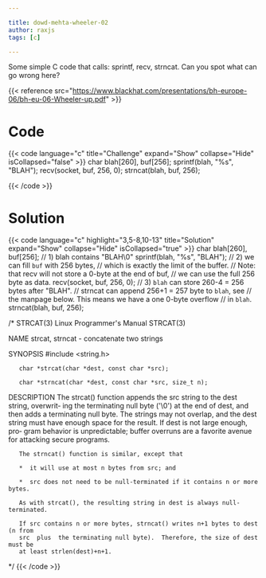 ```yaml
---

title: dowd-mehta-wheeler-02
author: raxjs
tags: [c]

---
```


Some simple C code that calls: sprintf, recv, strncat.
Can you spot what can go wrong here?

<!--more-->
{{< reference src="https://www.blackhat.com/presentations/bh-europe-06/bh-eu-06-Wheeler-up.pdf" >}}

# Code
{{< code language="c"  title="Challenge" expand="Show" collapse="Hide" isCollapsed="false" >}}
char blah[260], buf[256];
sprintf(blah, "%s", "BLAH");
recv(socket, buf, 256, 0);
strncat(blah, buf, 256);

{{< /code >}}

# Solution
{{< code language="c" highlight="3,5-8,10-13" title="Solution" expand="Show" collapse="Hide" isCollapsed="true" >}}
char blah[260], buf[256];
// 1) blah contains "BLAH\0"
sprintf(blah, "%s", "BLAH");
// 2) we can fill `buf` with 256 bytes, 
//    which is exactly the limit of the buffer.
//    Note: that recv will not store a 0-byte at the end of buf,
//          we can use the full 256 byte as data.
recv(socket, buf, 256, 0);
// 3) `blah` can store 260-4 = 256 bytes after "BLAH".
//    strncat can append 256+1 = 257 byte to `blah`, see
//    the manpage below. This means we have a one 0-byte overflow
//    in `blah`.
strncat(blah, buf, 256);


/*
STRCAT(3)                    Linux Programmer's Manual                   STRCAT(3)

NAME
       strcat, strncat - concatenate two strings

SYNOPSIS
       #include <string.h>

       char *strcat(char *dest, const char *src);

       char *strncat(char *dest, const char *src, size_t n);

DESCRIPTION
       The  strcat() function appends the src string to the dest string, overwrit‐
       ing the terminating null byte ('\0') at the end of dest, and  then  adds  a
       terminating  null  byte.   The strings may not overlap, and the dest string
       must have enough space for the result.  If dest is not large  enough,  pro‐
       gram  behavior  is unpredictable; buffer overruns are a favorite avenue for
       attacking secure programs.

       The strncat() function is similar, except that

       *  it will use at most n bytes from src; and

       *  src does not need to be null-terminated if it contains n or more bytes.

       As with strcat(), the resulting string in dest is always null-terminated.

       If src contains n or more bytes, strncat() writes n+1 bytes to dest (n from
       src  plus  the terminating null byte).  Therefore, the size of dest must be
       at least strlen(dest)+n+1.
*/
{{< /code >}}
